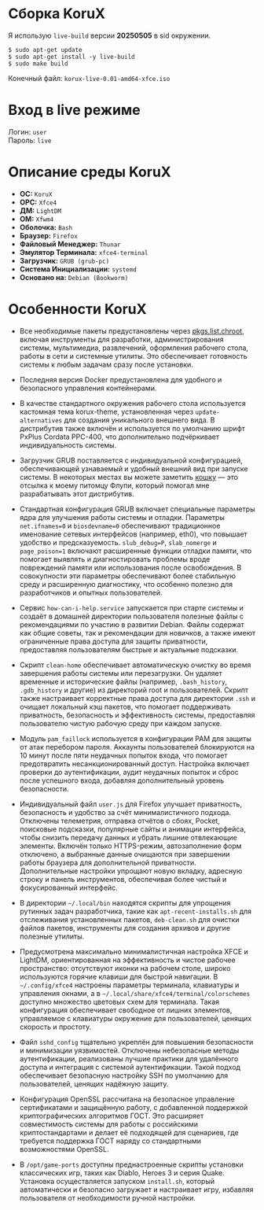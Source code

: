 # Сборка KoruX

Я использую `live-build` версии **20250505** в sid окружении.

```
$ sudo apt-get update
$ sudo apt-get install -y live-build
$ sudo make build
```

Конечный файл: `korux-live-0.01-amd64-xfce.iso`

# Вход в live режиме

Логин: `user`</br>
Пароль: `live`

# Описание среды KoruX

- <strong>ОС:</strong> ```KoruX```
- <strong>ОРС:</strong> ```Xfce4```
- <strong>ДМ:</strong> ```LightDM```
- <strong>ОМ:</strong> ```Xfwm4```
- <strong>Оболочка:</strong> ```Bash```
- <strong>Браузер:</strong> ```Firefox```
- <strong>Файловый Менеджер:</strong> ```Thunar```
- <strong>Эмулятор Терминала:</strong> ```xfce4-terminal```
- <strong>Загрузчик:</strong> ```GRUB (grub-pc)```
- <strong>Система Инициализации:</strong> ```systemd```
- <strong>Основано на:</strong> ```Debian (Bookworm)```

# Особенности KoruX

* Все необходимые пакеты предустановлены через
  [pkgs.list.chroot](https://github.com/KoruX-GNU-Linux/KoruX/blob/master/config/package-lists/pkgs.list.chroot),
  включая инструменты для разработки, администрирования системы, мультимедиа,
  развлечений, оформления рабочего стола, работы в сети и системные утилиты. Это
  обеспечивает готовность системы к любым задачам сразу после установки.

* Последняя версия Docker предустановлена для удобного и безопасного управления
  контейнерами.

* В качестве стандартного окружения рабочего стола используется кастомная тема
  korux-theme, установленная через `update-alternatives` для создания
  уникального внешнего вида. В дистрибутив также включён и используется по
  умолчанию шрифт PxPlus Cordata PPC-400, что дополнительно подчёркивает
  индивидуальность системы.

* Загрузчик GRUB поставляется с индивидуальной конфигурацией, обеспечивающей
  узнаваемый и удобный внешний вид при запуске системы. В некоторых местах вы
  можете заметить
  [кошку](https://github.com/KoruX-GNU-Linux/KoruX/blob/master/flupi.jpg) — это
  отсылка к моему питомцу Флупи, который помогал мне разрабатывать этот
  дистрибутив.

* Стандартная конфигурация GRUB включает специальные параметры ядра для улучшения
  работы системы и отладки. Параметры `net.ifnames=0` и `biosdevname=0`
  обеспечивают традиционное именование сетевых интерфейсов (например, eth0), что
  повышает удобство и предсказуемость. `slub_debug=P`, `slab_nomerge` и
  `page_poison=1` включают расширенные функции отладки памяти, что помогает
  выявлять и диагностировать проблемы вроде повреждений памяти или использования
  после освобождения. В совокупности эти параметры обеспечивают более стабильную
  среду и расширенную диагностику, что особенно полезно для разработчиков и
  опытных пользователей.

* Сервис `how-can-i-help.service` запускается при старте системы и создаёт в
  домашней директории пользователя полезные файлы с рекомендациями по участию в
  развитии Debian. Файлы содержат как общие советы, так и рекомендации для
  новичков, а также имеют ограниченные права доступа для защиты приватности,
  предоставляя пользователям быстрые и актуальные подсказки.

* Скрипт `clean-home` обеспечивает автоматическую очистку во время завершения
  работы системы или перезагрузки. Он удаляет временные и исторические файлы
  (например, `.bash_history`, `.gdb_history` и другие) из директорий root и
  пользователей. Скрипт также настраивает корректные права доступа для директории
  `.ssh` и очищает локальный кэш пакетов, что помогает поддерживать приватность,
  безопасность и эффективность системы, предоставляя пользователю чистую рабочую
  среду при каждом запуске.

* Модуль `pam_faillock` используется в конфигурации PAM для защиты от атак
  перебором пароля. Аккаунты пользователей блокируются на 10 минут после пяти
  неудачных попыток входа, что помогает предотвратить несанкционированный доступ.
  Настройка включает проверки до аутентификации, аудит неудачных попыток и сброс
  после успешного входа, добавляя дополнительный уровень безопасности.

* Индивидуальный файл `user.js` для Firefox улучшает приватность, безопасность и
  удобство за счёт минималистичного подхода. Отключены телеметрия, отправка
  отчётов о сбоях, Pocket, поисковые подсказки, популярные сайты и анимации
  интерфейса, чтобы снизить передачу данных и убрать лишние отвлекающие элементы.
  Включён только HTTPS-режим, автозаполнение форм отключено, а выбранные данные
  очищаются при завершении работы браузера для дополнительной приватности.
  Дополнительные настройки упрощают новую вкладку, адресную строку и панель
  инструментов, обеспечивая более чистый и фокусированный интерфейс.

* В директории `~/.local/bin` находятся скрипты для упрощения рутинных задач
  разработчика, такие как `apt-recent-installs.sh` для отслеживания установленных
  пакетов, `deb-clean.sh` для очистки файлов пакетов, инструменты для создания
  архивов и другие полезные утилиты.

* Предусмотрена максимально минималистичная настройка XFCE и LightDM,
  ориентированная на эффективность и чистое рабочее пространство: отсутствуют
  иконки на рабочем столе, широко используются горячие клавиши для быстрой
  навигации. В `~/.config/xfce4` настроены параметры терминала, клавиатуры и
  управления окнами, а в `~/.local/share/xfce4/terminal/colorschemes` доступно
  множество цветовых схем для терминала. Такая конфигурация обеспечивает свободное
  от лишних элементов, управляемое с клавиатуры окружение для пользователей,
  ценящих скорость и простоту.

* Файл `sshd_config` тщательно укреплён для повышения безопасности и минимизации
  уязвимостей. Отключены небезопасные методы аутентификации, реализованы лучшие
  практики для удалённого доступа и интеграция с системой аутентификации. Такой
  подход обеспечивает безопасную настройку SSH по умолчанию для пользователей,
  ценящих надёжную защиту.

* Конфигурация OpenSSL рассчитана на безопасное управление сертификатами и
  защищённую работу, с добавленной поддержкой криптографических алгоритмов ГОСТ.
  Это расширяет совместимость системы для работы с российскими криптостандартами и
  делает её подходящей для сценариев, где требуется поддержка ГОСТ наряду со
  стандартными возможностями OpenSSL.

* В `/opt/game-ports` доступны преднастроенные скрипты установки классических игр,
  таких как Diablo, Heroes 3 и серия Quake. Установка осуществляется запуском
  `install.sh`, который автоматически и безопасно загружает и настраивает игру,
  избавляя пользователя от необходимости ручной настройки.
